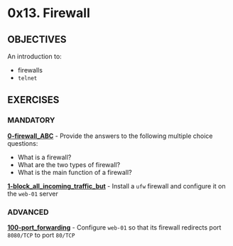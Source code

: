 # 0x13. Firewall

## OBJECTIVES   
An introduction to:   
   * firewalls   
   * `telnet`   

## EXERCISES   

### MANDATORY   

**[0-firewall_ABC](0-firewall_ABC)** - Provide the answers to the following multiple choice questions:   
   * What is a firewall?   
   * What are the two types of firewall?   
   * What is the main function of a firewall?   

**[1-block_all_incoming_traffic_but](1-block_all_incoming_traffic_but)** - Install a `ufw` firewall and configure it on the `web-01` server    

### ADVANCED   

**[100-port_forwarding](100-port_forwarding)** - Configure `web-01` so that its firewall redirects port `8080/TCP` to port `80/TCP`   
